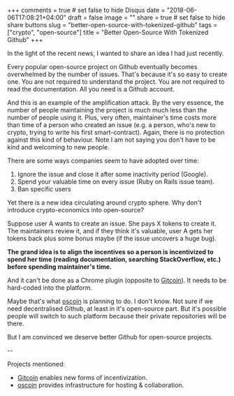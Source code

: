 +++
comments = true	# set false to hide Disqus
date = "2018-06-06T17:08:21+04:00"
draft = false
image = ""
share = true	# set false to hide share buttons
slug = "better-open-source-with-tokenized-github"
tags = ["crypto", "open-source"]
title = "Better Open-Source With Tokenized Github"
+++

In the light of the recent news, I wanted to share an idea I had just recently.

Every popular open-source project on Github eventually becomes overwhelmed by
the number of issues. That's because it's so easy to create one. You are not
required to understand the project. You are not required to read the
documentation. All you need is a Github account.

And this is an example of the amplification attack. By the very essence, the
number of people maintaining the project is much much less than the number of
people using it. Plus, very often, maintainer's time costs more than time of a
person who created an issue (e.g. a person, who's new to crypto, trying to
write his first smart-contract). Again, there is no protection against this
kind of behaviour. Note I am not saying you don't have to be kind and welcoming
to new people.

There are some ways companies seem to have adopted over time:

1. Ignore the issue and close it after some inactivity period (Google).
2. Spend your valuable time on every issue (Ruby on Rails issue team).
3. Ban specific users

Yet there is a new idea circulating around crypto sphere. Why don't introduce
crypto-economics into open-source?

Suppose user A wants to create an issue. She pays X tokens to create it. The
maintainers review it, and if they think it's valuable, user A gets her tokens
back plus some bonus maybe (if the issue uncovers a huge bug).

**The grand idea is to align the incentives so a person is incentivized to
spend her time (reading documentation, searching StackOverflow, etc.) before
spending maintainer's time.**

And it can't be done as a Chrome plugin (opposite to
[Gitcoin](https://gitcoin.co/)). It needs to be hard-coded into the platform.

Maybe that's what [oscoin](http://oscoin.io/) is planning to do. I don't know.
Not sure if we need decentralised Github, at least in it's open-source part.
But it's possible people will switch to such platform because their private
repositories will be there.

But I am convinced we deserve better Github for open-source projects.

--

Projects mentioned:

- [Gitcoin](https://gitcoin.co/) enables new forms of incentivization.
- [oscoin](http://oscoin.io/) provides infrastructure for hosting & collaboration.
